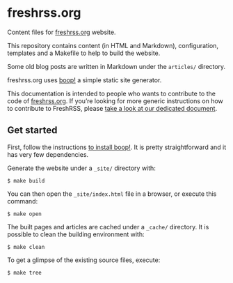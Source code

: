 # freshrss.org

Content files for [freshrss.org](http://freshrss.org) website.

This repository contains content (in HTML and Markdown), configuration,
templates and a Makefile to help to build the website.

Some old blog posts are written in Markdown under the `articles/` directory.

freshrss.org uses [boop!](https://framagit.org/marienfressinaud/boop) a simple
static site generator.

This documentation is intended to people who wants to contribute to the code of
[freshrss.org](https://freshrss.org). If you’re looking for more generic
instructions on how to contribute to FreshRSS, please [take a look at our
dedicated document](https://github.com/FreshRSS/FreshRSS/blob/edge/CONTRIBUTING.md#how-to-contribute-to-freshrss).

## Get started

First, follow the instructions [to install boop!](https://framagit.org/marienfressinaud/boop#installation).
It is pretty straightforward and it has very few dependencies.

Generate the website under a `_site/` directory with:

```console
$ make build
```

You can then open the `_site/index.html` file in a browser, or execute this
command:

```console
$ make open
```

The built pages and articles are cached under a `_cache/` directory. It is
possible to clean the building environment with:

```console
$ make clean
```

To get a glimpse of the existing source files, execute:

```console
$ make tree
```
